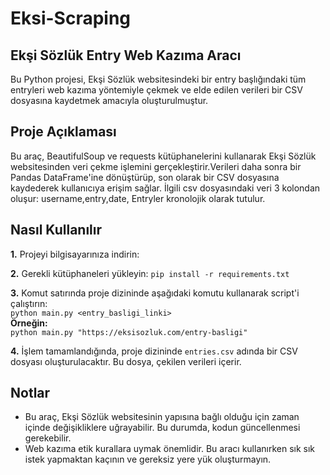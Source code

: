 # Eksi-Scraping
## Ekşi Sözlük Entry Web Kazıma Aracı

Bu Python projesi, Ekşi Sözlük websitesindeki bir entry başlığındaki tüm entryleri web kazıma yöntemiyle çekmek ve elde edilen verileri bir CSV dosyasına kaydetmek amacıyla oluşturulmuştur.

## Proje Açıklaması

Bu araç, BeautifulSoup ve requests kütüphanelerini kullanarak Ekşi Sözlük websitesinden veri çekme işlemini gerçekleştirir.Verileri daha sonra bir Pandas DataFrame'ine dönüştürüp, son olarak bir CSV dosyasına kaydederek kullanıcıya erişim sağlar. İlgili csv dosyasındaki veri 3 kolondan oluşur: username,entry,date, Entryler kronolojik olarak tutulur.

## Nasıl Kullanılır

**1.** Projeyi bilgisayarınıza indirin:

**2.** Gerekli kütüphaneleri yükleyin:
``pip install -r requirements.txt``

**3.** Komut satırında proje dizininde aşağıdaki komutu kullanarak script'i çalıştırın:  
 ``python main.py <entry_basligi_linki>``  
**Örneğin:**  
 ``python main.py "https://eksisozluk.com/entry-basligi"``  

**4.** İşlem tamamlandığında, proje dizininde `entries.csv` adında bir CSV dosyası oluşturulacaktır. Bu dosya, çekilen verileri içerir.

## Notlar
- Bu araç, Ekşi Sözlük websitesinin yapısına bağlı olduğu için zaman içinde değişikliklere uğrayabilir. Bu durumda, kodun güncellenmesi gerekebilir.
- Web kazıma etik kurallara uymak önemlidir. Bu aracı kullanırken sık sık istek yapmaktan kaçının ve gereksiz yere yük oluşturmayın.

